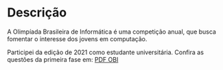# Descrição
<p>A Olimpíada Brasileira de Informática é uma competição anual, que busca fomentar o interesse dos jovens em computação. </p>
<p>Participei da edição de 2021 como estudante universitária. Confira as questões da primeira fase em:  
<a href="https://olimpiada.ic.unicamp.br/static/extras/obi2021/provas/ProvaOBI2021_f1ps.pdf"  >PDF OBI</a>

</p>
